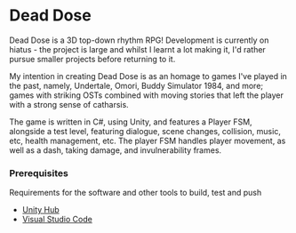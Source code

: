 # Dead Dose

Dead Dose is a 3D top-down rhythm RPG! Development is currently on hiatus - the project is large and whilst I learnt a lot making it, I'd rather pursue smaller projects before returning to it.

My intention in creating Dead Dose is as an homage to games I've played in the past, namely, Undertale, Omori, Buddy Simulator 1984, and more; games with striking OSTs combined with moving stories that left the player with a strong sense of catharsis. 

The game is written in C#, using Unity, and features a Player FSM, alongside a test level, featuring dialogue, scene changes, collision, music, etc, health management, etc. The player FSM handles player movement, as well as a dash, taking damage, and invulnerability frames.

### Prerequisites

Requirements for the software and other tools to build, test and push 
- [Unity Hub](https://unity.com/unity-hub)
- [Visual Studio Code](https://code.visualstudio.com/)
